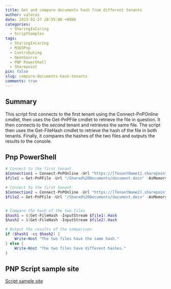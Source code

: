 ```yaml
---
title: Get and compare documents hash from different tenants
author: valeras
date: 2023-02-27 20:55:00 +0800
categories:
  - SharingIsCaring
  - ScriptSamples
tags:
  - SharingIsCaring
  - M365Pnp
  - Contributing
  - OpenSource
  - PNP PowerShell
  - Sharepoint
pin: false
slug: compare-documents-hash-tenants
comments: true
---
```


## Summary

This script first connects to the first tenant using the Connect-PnPOnline cmdlet, then uses the Get-PnPFile cmdlet to retrieve the file in question. It then connects to the second tenant and retrieves the same file. The script then uses the Get-FileHash cmdlet to retrieve the hash of the file in both tenants. Finally, it compares the hashes of the two files and outputs the results to the console.

## Pnp PowerShell

```powershell
# Connect to the first tenant
$Connection1 = Connect-PnPOnline -Url "https://[TenantName1].sharepoint.com/sites/[siteName1]" -Interactive -ReturnConnection
$file1 = Get-PnPFile -Url "/Shared%20Documents/document.docx" -AsMemoryStream -Connection $Connection1

# Connect to the first tenant
$Connection2 = Connect-PnPOnline -Url "https://[TenantName2].sharepoint.com/sites/[siteName2]" -Interactive -ReturnConnection
$file2 = Get-PnPFile -Url "/Shared%20Documents/document.docx" -AsMemoryStream -Connection $Connection2


# Compare the hash of the two files
$hash1 = $(Get-FileHash -InputStream $file1).Hash
$hash2 = $(Get-FileHash -InputStream $file2).Hash

# Output the results of the comparison
if ($hash1 -eq $hash2) {
    Write-Host "The two files have the same hash."
} else {
    Write-Host "The two files have different hashes."
}

```

## PNP Script sample site

[Script sample site](https://pnp.github.io/script-samples/spo-list-items-large-lists/README.html?tabs=cli-m365-ps)
